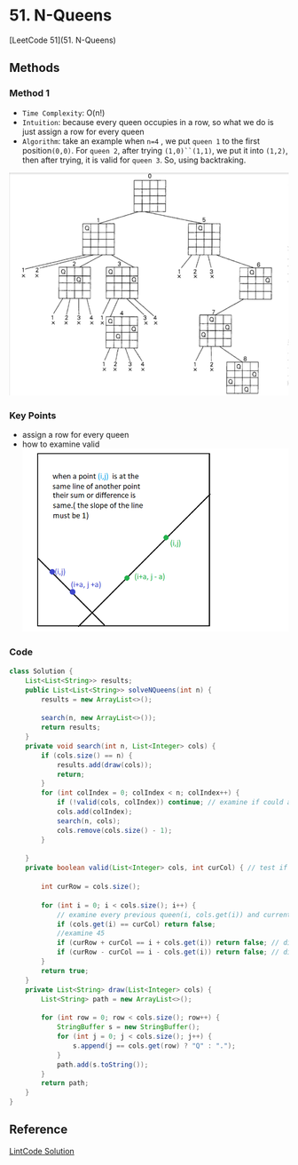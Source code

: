 # 51. N-Queens

[LeetCode 51](51. N-Queens)


## Methods

### Method 1
* `Time Complexity`: O(n!)
* `Intuition`:  because every queen occupies in a row, so what we do is just assign a row for every queen
* `Algorithm`: take an example when `n=4` , we put `queen 1` to the first position`(0,0)`. For `queen 2`, after trying `(1,0)``(1,1)`, we put it into `(1,2)`, then after trying, it is valid for `queen 3`. So, using backtraking.

![](../../Image/N_Queens.jpg)

### Key Points
*  assign a row for every queen
* how to examine valid 
![](../../Image/N_Queens1.png)

### Code
```java
class Solution {
    List<List<String>> results; 
    public List<List<String>> solveNQueens(int n) {
        results = new ArrayList<>(); 
        
        search(n, new ArrayList<>());
        return results; 
    }
    private void search(int n, List<Integer> cols) {
        if (cols.size() == n) {
            results.add(draw(cols)); 
            return;
        }
        for (int colIndex = 0; colIndex < n; colIndex++) {
            if (!valid(cols, colIndex)) continue; // examine if could add a queen in (i, colIndex)
            cols.add(colIndex); 
            search(n, cols);
            cols.remove(cols.size() - 1);
        }
        
    }
    private boolean valid(List<Integer> cols, int curCol) { // test if it is valid when add a queen in (i, colIndex)
        
        int curRow = cols.size();
        
        for (int i = 0; i < cols.size(); i++) {
            // examine every previous queen(i, cols.get(i)) and current queen(curRow, curCol)
            if (cols.get(i) == curCol) return false; 
            //examine 45 
            if (curRow + curCol == i + cols.get(i)) return false; // diagonals /
            if (curRow - curCol == i - cols.get(i)) return false; // diagonals \
        }
        return true; 
    }
    private List<String> draw(List<Integer> cols) {
        List<String> path = new ArrayList<>(); 
        
        for (int row = 0; row < cols.size(); row++) {
            StringBuffer s = new StringBuffer(); 
            for (int j = 0; j < cols.size(); j++) {
                s.append(j == cols.get(row) ? "Q" : ".");
            }
            path.add(s.toString());
        }
        return path;
    }
}

```


## Reference
[LintCode Solution](https://www.jiuzhang.com/solution/n-queens/#tag-highlight-lang-java)